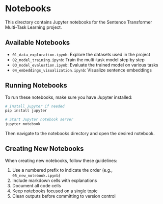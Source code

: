 # Notebooks

This directory contains Jupyter notebooks for the Sentence Transformer Multi-Task Learning project.

## Available Notebooks

- `01_data_exploration.ipynb`: Explore the datasets used in the project
- `02_model_training.ipynb`: Train the multi-task model step by step
- `03_model_evaluation.ipynb`: Evaluate the trained model on various tasks
- `04_embeddings_visualization.ipynb`: Visualize sentence embeddings

## Running Notebooks

To run these notebooks, make sure you have Jupyter installed:

```bash
# Install Jupyter if needed
pip install jupyter

# Start Jupyter notebook server
jupyter notebook
```

Then navigate to the notebooks directory and open the desired notebook.

## Creating New Notebooks

When creating new notebooks, follow these guidelines:

1. Use a numbered prefix to indicate the order (e.g., `05_new_notebook.ipynb`)
2. Include markdown cells with explanations
3. Document all code cells
4. Keep notebooks focused on a single topic
5. Clean outputs before committing to version control 